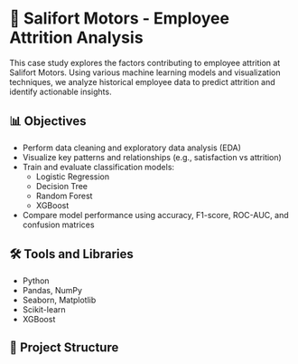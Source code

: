 # 🚗 Salifort Motors - Employee Attrition Analysis

This case study explores the factors contributing to employee attrition at Salifort Motors. Using various machine learning models and visualization techniques, we analyze historical employee data to predict attrition and identify actionable insights.

## 📊 Objectives

- Perform data cleaning and exploratory data analysis (EDA)
- Visualize key patterns and relationships (e.g., satisfaction vs attrition)
- Train and evaluate classification models:
  - Logistic Regression
  - Decision Tree
  - Random Forest
  - XGBoost
- Compare model performance using accuracy, F1-score, ROC-AUC, and confusion matrices

## 🛠️ Tools and Libraries

- Python
- Pandas, NumPy
- Seaborn, Matplotlib
- Scikit-learn
- XGBoost

## 📁 Project Structure

